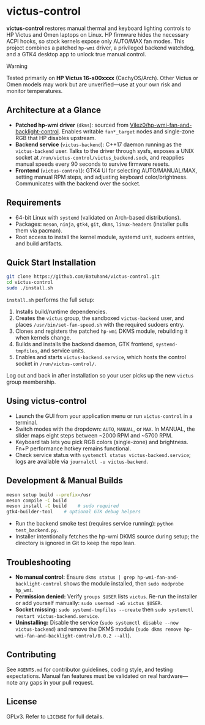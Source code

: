 # victus-control

**victus-control** restores manual thermal and keyboard lighting controls to HP Victus and Omen laptops on Linux. HP firmware hides the necessary ACPI hooks, so stock kernels expose only AUTO/MAX fan modes. This project combines a patched `hp-wmi` driver, a privileged backend watchdog, and a GTK4 desktop app to unlock true manual control.

> [!WARNING]
> Tested primarily on **HP Victus 16-s00xxxx** (CachyOS/Arch). Other Victus or Omen models may work but are unverified—use at your own risk and monitor temperatures.

## Architecture at a Glance
- **Patched hp-wmi driver** (`dkms`): sourced from [Vilez0/hp-wmi-fan-and-backlight-control](https://github.com/Vilez0/hp-wmi-fan-and-backlight-control). Enables writable `fan*_target` nodes and single-zone RGB that HP disables upstream.
- **Backend service** (`victus-backend`): C++17 daemon running as the `victus-backend` user. Talks to the driver through sysfs, exposes a UNIX socket at `/run/victus-control/victus_backend.sock`, and reapplies manual speeds every 90 seconds to survive firmware resets.
- **Frontend** (`victus-control`): GTK4 UI for selecting AUTO/MANUAL/MAX, setting manual RPM steps, and adjusting keyboard color/brightness. Communicates with the backend over the socket.

## Requirements
- 64-bit Linux with `systemd` (validated on Arch-based distributions).
- Packages: `meson`, `ninja`, `gtk4`, `git`, `dkms`, `linux-headers` (installer pulls them via pacman).
- Root access to install the kernel module, systemd unit, sudoers entries, and build artifacts.

## Quick Start Installation
```bash
git clone https://github.com/Batuhan4/victus-control.git
cd victus-control
sudo ./install.sh
```
`install.sh` performs the full setup:
1. Installs build/runtime dependencies.
2. Creates the `victus` group, the sandboxed `victus-backend` user, and places `/usr/bin/set-fan-speed.sh` with the required sudoers entry.
3. Clones and registers the patched `hp-wmi` DKMS module, rebuilding it when kernels change.
4. Builds and installs the backend daemon, GTK frontend, `systemd-tmpfiles`, and service units.
5. Enables and starts `victus-backend.service`, which hosts the control socket in `/run/victus-control/`.

Log out and back in after installation so your user picks up the new `victus` group membership.

## Using victus-control
- Launch the GUI from your application menu or run `victus-control` in a terminal.
- Switch modes with the dropdown: `AUTO`, `MANUAL`, or `MAX`. In MANUAL, the slider maps eight steps between ~2000 RPM and ~5700 RPM.
- Keyboard tab lets you pick RGB colors (single-zone) and brightness. Fn+P performance hotkey remains functional.
- Check service status with `systemctl status victus-backend.service`; logs are available via `journalctl -u victus-backend`.

## Development & Manual Builds
```bash
meson setup build --prefix=/usr
meson compile -C build
meson install -C build    # sudo required
gtk4-builder-tool    # optional GTK debug helpers
```
- Run the backend smoke test (requires service running): `python test_backend.py`.
- Installer intentionally fetches the hp-wmi DKMS source during setup; the directory is ignored in Git to keep the repo lean.

## Troubleshooting
- **No manual control:** Ensure `dkms status | grep hp-wmi-fan-and-backlight-control` shows the module installed, then `sudo modprobe hp_wmi`.
- **Permission denied:** Verify `groups $USER` lists `victus`. Re-run the installer or add yourself manually: `sudo usermod -aG victus $USER`.
- **Socket missing:** `sudo systemd-tmpfiles --create` then `sudo systemctl restart victus-backend.service`.
- **Uninstalling:** Disable the service (`sudo systemctl disable --now victus-backend`) and remove the DKMS module (`sudo dkms remove hp-wmi-fan-and-backlight-control/0.0.2 --all`).

## Contributing
See `AGENTS.md` for contributor guidelines, coding style, and testing expectations. Manual fan features must be validated on real hardware—note any gaps in your pull request.

## License
GPLv3. Refer to `LICENSE` for full details.
